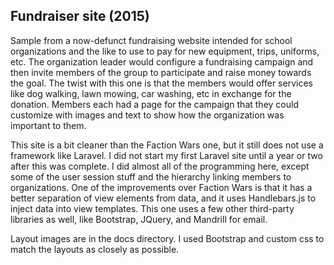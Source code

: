 ## Fundraiser site (2015)

Sample from a now-defunct fundraising website intended for school organizations and the like to use to pay for new equipment, trips, uniforms, etc. The organization leader would configure a fundraising campaign and then invite members of the group to participate and raise money towards the goal. The twist with this one is that the members would offer services like dog walking, lawn mowing, car washing, etc in exchange for the donation. Members each had a page for the campaign that they could customize with images and text to show how the organization was important to them.

This site is a bit cleaner than the Faction Wars one, but it still does not use a framework like Laravel. I did not start my first Laravel site until a year or two after this was complete. I did almost all of the programming here, except some of the user session stuff and the hierarchy linking members to organizations. One of the improvements over Faction Wars is that it has a better separation of view elements from data, and it uses Handlebars.js to inject data into view templates. This one uses a few other third-party libraries as well, like Bootstrap, JQuery, and Mandrill for email.

Layout images are in the docs directory. I used Bootstrap and custom css to match the layouts as closely as possible. 
